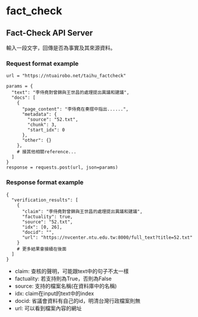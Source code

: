 # fact_check

## Fact-Check API Server
輸入一段文字，回傳是否為事實及其來源資料。

### Request format example
```
url = "https://ntuairobo.net/taihu_factcheck"

params = {
  "text": "李侍堯對曾錦與王世昌的處理提出異議和建議",
  "docs": [
    {
      "page_content": "李侍堯在奏摺中指出......",
      "metadata": {
        "source": "52.txt",
        "chunk": 3,
        "start_idx": 0
      },
      "other": {}
    },
    # 接其他相關reference...
  ]
}
response = requests.post(url, json=params)
```

### Response format example
```
{
  "verification_results": [
    {
      "claim": "李侍堯對曾錦與王世昌的處理提出異議和建議",
      "factuality": true,
      "source": "52.txt",
      "idx": [0, 26],
      "docid": "",
      "url": "https://nvcenter.ntu.edu.tw:8000/full_text?title=52.txt"
    }
    # 更多結果會接續在後面
  ]
}
```
- claim: 查核的聲明，可能跟text中的句子不太一樣
- factuality: 若支持則為True，否則為False
- source: 支持的檔案名稱(在資料庫中的名稱)
- idx: claim在input的text中的index 
- docid: 省議會資料有自己的id，明清台灣行政檔案則無
- url: 可以看到檔案內容的網址



